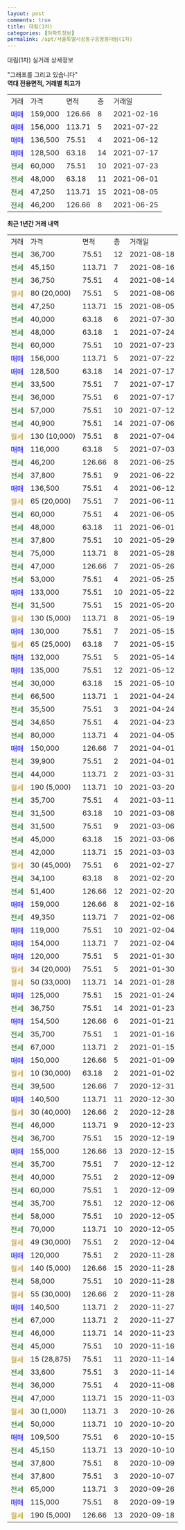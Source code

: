 ```yaml
---
layout: post
comments: true
title: 대림(1차)
categories: [아파트정보]
permalink: /apt/서울특별시성동구응봉동대림(1차)
---
```


대림(1차) 실거래 상세정보

<script type="text/javascript">
  google.charts.load('current', {'packages':['line', 'corechart']});
  google.charts.setOnLoadCallback(drawChart);

  function drawChart() {
    var data = new google.visualization.DataTable();
    data.addColumn('date', '거래일');
    data.addColumn('number', "매매");
    data.addColumn('number', "전세");
    data.addColumn('number', "전매");

    data.addRows([[new Date(Date.parse("2021-08-18")), null, 36700, null], [new Date(Date.parse("2021-08-16")), null, 45150, null], [new Date(Date.parse("2021-08-14")), null, 36750, null], [new Date(Date.parse("2021-08-06")), null, null, null], [new Date(Date.parse("2021-08-05")), null, 47250, null], [new Date(Date.parse("2021-07-30")), null, 40000, null], [new Date(Date.parse("2021-07-24")), null, 48000, null], [new Date(Date.parse("2021-07-23")), null, 60000, null], [new Date(Date.parse("2021-07-22")), 156000, null, null], [new Date(Date.parse("2021-07-17")), 128500, null, null], [new Date(Date.parse("2021-07-17")), null, 33500, null], [new Date(Date.parse("2021-07-17")), null, 36000, null], [new Date(Date.parse("2021-07-12")), null, 57000, null], [new Date(Date.parse("2021-07-06")), null, 40900, null], [new Date(Date.parse("2021-07-04")), null, null, null], [new Date(Date.parse("2021-07-03")), 116000, null, null], [new Date(Date.parse("2021-06-25")), null, 46200, null], [new Date(Date.parse("2021-06-22")), null, 37800, null], [new Date(Date.parse("2021-06-12")), 136500, null, null], [new Date(Date.parse("2021-06-11")), null, null, null], [new Date(Date.parse("2021-06-05")), null, 60000, null], [new Date(Date.parse("2021-06-01")), null, 48000, null], [new Date(Date.parse("2021-05-29")), null, 37800, null], [new Date(Date.parse("2021-05-28")), null, 75000, null], [new Date(Date.parse("2021-05-26")), null, 47000, null], [new Date(Date.parse("2021-05-25")), null, 53000, null], [new Date(Date.parse("2021-05-22")), 133000, null, null], [new Date(Date.parse("2021-05-20")), null, 31500, null], [new Date(Date.parse("2021-05-19")), null, null, null], [new Date(Date.parse("2021-05-15")), 130000, null, null], [new Date(Date.parse("2021-05-15")), null, null, null], [new Date(Date.parse("2021-05-14")), 132000, null, null], [new Date(Date.parse("2021-05-12")), 135000, null, null], [new Date(Date.parse("2021-05-10")), null, 30000, null], [new Date(Date.parse("2021-04-24")), null, 66500, null], [new Date(Date.parse("2021-04-24")), null, 35500, null], [new Date(Date.parse("2021-04-23")), null, 34650, null], [new Date(Date.parse("2021-04-05")), null, 80000, null], [new Date(Date.parse("2021-04-01")), 150000, null, null], [new Date(Date.parse("2021-04-01")), null, 39900, null], [new Date(Date.parse("2021-03-31")), null, 44000, null], [new Date(Date.parse("2021-03-20")), null, null, null], [new Date(Date.parse("2021-03-11")), null, 35700, null], [new Date(Date.parse("2021-03-08")), null, 31500, null], [new Date(Date.parse("2021-03-06")), null, 31500, null], [new Date(Date.parse("2021-03-06")), null, 45000, null], [new Date(Date.parse("2021-03-03")), null, 42000, null], [new Date(Date.parse("2021-02-27")), null, null, null], [new Date(Date.parse("2021-02-20")), null, 34100, null], [new Date(Date.parse("2021-02-20")), null, 51400, null], [new Date(Date.parse("2021-02-16")), 159000, null, null], [new Date(Date.parse("2021-02-06")), null, 49350, null], [new Date(Date.parse("2021-02-04")), 119000, null, null], [new Date(Date.parse("2021-02-04")), 154000, null, null], [new Date(Date.parse("2021-01-30")), 120000, null, null], [new Date(Date.parse("2021-01-30")), null, null, null], [new Date(Date.parse("2021-01-28")), null, null, null], [new Date(Date.parse("2021-01-24")), 125000, null, null], [new Date(Date.parse("2021-01-23")), null, 36750, null], [new Date(Date.parse("2021-01-21")), 154500, null, null], [new Date(Date.parse("2021-01-16")), null, 35700, null], [new Date(Date.parse("2021-01-15")), null, 67000, null], [new Date(Date.parse("2021-01-09")), 150000, null, null], [new Date(Date.parse("2021-01-02")), null, null, null], [new Date(Date.parse("2020-12-31")), null, 39500, null], [new Date(Date.parse("2020-12-30")), 140500, null, null], [new Date(Date.parse("2020-12-28")), null, null, null], [new Date(Date.parse("2020-12-23")), null, 46000, null], [new Date(Date.parse("2020-12-19")), null, 36700, null], [new Date(Date.parse("2020-12-15")), 155000, null, null], [new Date(Date.parse("2020-12-12")), null, 35700, null], [new Date(Date.parse("2020-12-09")), null, 40000, null], [new Date(Date.parse("2020-12-09")), null, 60000, null], [new Date(Date.parse("2020-12-06")), null, 35700, null], [new Date(Date.parse("2020-12-05")), null, 58000, null], [new Date(Date.parse("2020-12-05")), null, 70000, null], [new Date(Date.parse("2020-12-04")), null, null, null], [new Date(Date.parse("2020-11-28")), 120000, null, null], [new Date(Date.parse("2020-11-28")), null, null, null], [new Date(Date.parse("2020-11-28")), null, 58000, null], [new Date(Date.parse("2020-11-28")), null, null, null], [new Date(Date.parse("2020-11-27")), 140500, null, null], [new Date(Date.parse("2020-11-27")), null, 67000, null], [new Date(Date.parse("2020-11-23")), null, 46000, null], [new Date(Date.parse("2020-11-16")), null, 45000, null], [new Date(Date.parse("2020-11-14")), null, null, null], [new Date(Date.parse("2020-11-14")), null, 33600, null], [new Date(Date.parse("2020-11-08")), null, 36000, null], [new Date(Date.parse("2020-11-03")), null, 47000, null], [new Date(Date.parse("2020-10-26")), null, null, null], [new Date(Date.parse("2020-10-20")), null, 50000, null], [new Date(Date.parse("2020-10-15")), 109500, null, null], [new Date(Date.parse("2020-10-10")), null, 45150, null], [new Date(Date.parse("2020-10-09")), null, 37800, null], [new Date(Date.parse("2020-10-07")), null, 37800, null], [new Date(Date.parse("2020-09-26")), null, 65000, null], [new Date(Date.parse("2020-09-19")), 115000, null, null], [new Date(Date.parse("2020-09-18")), null, null, null]]);

    var options = {
      hAxis: {
        format: 'yyyy/MM/dd'
      },    
      lineWidth: 0,
      pointsVisible: true,    
      title: '최근 1년간 유형별 실거래가 분포',
      legend: { position: 'bottom' }
    };

    var formatter = new google.visualization.NumberFormat({pattern:'###,###'} );
    formatter.format(data, 1);
    formatter.format(data, 2);
    
    setTimeout(function() {
        var chart = new google.visualization.LineChart(document.getElementById('columnchart_material'));
        chart.draw(data, (options));
        document.getElementById('loading').style.display = 'none';
    }, 200);
  }
</script>


<div id="loading" style="z-index:20; display: block; margin-left: 0px">"그래프를 그리고 있습니다"</div>
<div id="columnchart_material" style="width: 95%; margin-left: 0px; display: block"></div>
<!-- contents start -->
<b>역대 전용면적, 거래별 최고가</b>
<table class="sortable">
    <tr>
      <td>거래</td>
      <td>가격</td>
      <td>면적</td>
      <td>층</td>
      <td>거래일</td>
    </tr>
        <tr>
          <td><a style="color: blue">매매</a></td>
          <td>159,000</td>
          <td>126.66</td>
          <td>8</td>
          <td>2021-02-16</td>
        </tr>            <tr>
          <td><a style="color: blue">매매</a></td>
          <td>156,000</td>
          <td>113.71</td>
          <td>5</td>
          <td>2021-07-22</td>
        </tr>            <tr>
          <td><a style="color: blue">매매</a></td>
          <td>136,500</td>
          <td>75.51</td>
          <td>4</td>
          <td>2021-06-12</td>
        </tr>            <tr>
          <td><a style="color: blue">매매</a></td>
          <td>128,500</td>
          <td>63.18</td>
          <td>14</td>
          <td>2021-07-17</td>
        </tr>        
        <tr>
              <td><a style="color: darkgreen">전세</a></td>
              <td>60,000</td>
              <td>75.51</td>
              <td>10</td>
              <td>2021-07-23</td>
            </tr>            <tr>
              <td><a style="color: darkgreen">전세</a></td>
              <td>48,000</td>
              <td>63.18</td>
              <td>11</td>
              <td>2021-06-01</td>
            </tr>            <tr>
              <td><a style="color: darkgreen">전세</a></td>
              <td>47,250</td>
              <td>113.71</td>
              <td>15</td>
              <td>2021-08-05</td>
            </tr>            <tr>
              <td><a style="color: darkgreen">전세</a></td>
              <td>46,200</td>
              <td>126.66</td>
              <td>8</td>
              <td>2021-06-25</td>
            </tr>        
    
</table>

<b>최근 1년간 거래 내역</b>

<table class="sortable">
    <tr>
      <td>거래</td>
      <td>가격</td>
      <td>면적</td>
      <td>층</td>
      <td>거래일</td>
    </tr>
    <tr>
      <td><a style="color: darkgreen">전세</a></td>
      <td>36,700</td>
      <td>75.51</td>
      <td>12</td>
      <td>2021-08-18</td>
    </tr>          <tr>
      <td><a style="color: darkgreen">전세</a></td>
      <td>45,150</td>
      <td>113.71</td>
      <td>7</td>
      <td>2021-08-16</td>
    </tr>          <tr>
      <td><a style="color: darkgreen">전세</a></td>
      <td>36,750</td>
      <td>75.51</td>
      <td>4</td>
      <td>2021-08-14</td>
    </tr>          <tr>
      <td><a style="color: darkgoldenrod">월세</a></td>
      <td>80 (20,000)</td>
      <td>75.51</td>
      <td>5</td>
      <td>2021-08-06</td>
    </tr>          <tr>
      <td><a style="color: darkgreen">전세</a></td>
      <td>47,250</td>
      <td>113.71</td>
      <td>15</td>
      <td>2021-08-05</td>
    </tr>          <tr>
      <td><a style="color: darkgreen">전세</a></td>
      <td>40,000</td>
      <td>63.18</td>
      <td>6</td>
      <td>2021-07-30</td>
    </tr>          <tr>
      <td><a style="color: darkgreen">전세</a></td>
      <td>48,000</td>
      <td>63.18</td>
      <td>1</td>
      <td>2021-07-24</td>
    </tr>          <tr>
      <td><a style="color: darkgreen">전세</a></td>
      <td>60,000</td>
      <td>75.51</td>
      <td>10</td>
      <td>2021-07-23</td>
    </tr>          <tr>
      <td><a style="color: blue">매매</a></td>
      <td>156,000</td>
      <td>113.71</td>
      <td>5</td>
      <td>2021-07-22</td>
    </tr>          <tr>
      <td><a style="color: blue">매매</a></td>
      <td>128,500</td>
      <td>63.18</td>
      <td>14</td>
      <td>2021-07-17</td>
    </tr>          <tr>
      <td><a style="color: darkgreen">전세</a></td>
      <td>33,500</td>
      <td>75.51</td>
      <td>7</td>
      <td>2021-07-17</td>
    </tr>          <tr>
      <td><a style="color: darkgreen">전세</a></td>
      <td>36,000</td>
      <td>75.51</td>
      <td>6</td>
      <td>2021-07-17</td>
    </tr>          <tr>
      <td><a style="color: darkgreen">전세</a></td>
      <td>57,000</td>
      <td>75.51</td>
      <td>10</td>
      <td>2021-07-12</td>
    </tr>          <tr>
      <td><a style="color: darkgreen">전세</a></td>
      <td>40,900</td>
      <td>75.51</td>
      <td>14</td>
      <td>2021-07-06</td>
    </tr>          <tr>
      <td><a style="color: darkgoldenrod">월세</a></td>
      <td>130 (10,000)</td>
      <td>75.51</td>
      <td>8</td>
      <td>2021-07-04</td>
    </tr>          <tr>
      <td><a style="color: blue">매매</a></td>
      <td>116,000</td>
      <td>63.18</td>
      <td>5</td>
      <td>2021-07-03</td>
    </tr>          <tr>
      <td><a style="color: darkgreen">전세</a></td>
      <td>46,200</td>
      <td>126.66</td>
      <td>8</td>
      <td>2021-06-25</td>
    </tr>          <tr>
      <td><a style="color: darkgreen">전세</a></td>
      <td>37,800</td>
      <td>75.51</td>
      <td>9</td>
      <td>2021-06-22</td>
    </tr>          <tr>
      <td><a style="color: blue">매매</a></td>
      <td>136,500</td>
      <td>75.51</td>
      <td>4</td>
      <td>2021-06-12</td>
    </tr>          <tr>
      <td><a style="color: darkgoldenrod">월세</a></td>
      <td>65 (20,000)</td>
      <td>75.51</td>
      <td>7</td>
      <td>2021-06-11</td>
    </tr>          <tr>
      <td><a style="color: darkgreen">전세</a></td>
      <td>60,000</td>
      <td>75.51</td>
      <td>4</td>
      <td>2021-06-05</td>
    </tr>          <tr>
      <td><a style="color: darkgreen">전세</a></td>
      <td>48,000</td>
      <td>63.18</td>
      <td>11</td>
      <td>2021-06-01</td>
    </tr>          <tr>
      <td><a style="color: darkgreen">전세</a></td>
      <td>37,800</td>
      <td>75.51</td>
      <td>10</td>
      <td>2021-05-29</td>
    </tr>          <tr>
      <td><a style="color: darkgreen">전세</a></td>
      <td>75,000</td>
      <td>113.71</td>
      <td>8</td>
      <td>2021-05-28</td>
    </tr>          <tr>
      <td><a style="color: darkgreen">전세</a></td>
      <td>47,000</td>
      <td>126.66</td>
      <td>7</td>
      <td>2021-05-26</td>
    </tr>          <tr>
      <td><a style="color: darkgreen">전세</a></td>
      <td>53,000</td>
      <td>75.51</td>
      <td>4</td>
      <td>2021-05-25</td>
    </tr>          <tr>
      <td><a style="color: blue">매매</a></td>
      <td>133,000</td>
      <td>75.51</td>
      <td>10</td>
      <td>2021-05-22</td>
    </tr>          <tr>
      <td><a style="color: darkgreen">전세</a></td>
      <td>31,500</td>
      <td>75.51</td>
      <td>15</td>
      <td>2021-05-20</td>
    </tr>          <tr>
      <td><a style="color: darkgoldenrod">월세</a></td>
      <td>130 (5,000)</td>
      <td>113.71</td>
      <td>8</td>
      <td>2021-05-19</td>
    </tr>          <tr>
      <td><a style="color: blue">매매</a></td>
      <td>130,000</td>
      <td>75.51</td>
      <td>7</td>
      <td>2021-05-15</td>
    </tr>          <tr>
      <td><a style="color: darkgoldenrod">월세</a></td>
      <td>65 (25,000)</td>
      <td>63.18</td>
      <td>7</td>
      <td>2021-05-15</td>
    </tr>          <tr>
      <td><a style="color: blue">매매</a></td>
      <td>132,000</td>
      <td>75.51</td>
      <td>5</td>
      <td>2021-05-14</td>
    </tr>          <tr>
      <td><a style="color: blue">매매</a></td>
      <td>135,000</td>
      <td>75.51</td>
      <td>12</td>
      <td>2021-05-12</td>
    </tr>          <tr>
      <td><a style="color: darkgreen">전세</a></td>
      <td>30,000</td>
      <td>63.18</td>
      <td>15</td>
      <td>2021-05-10</td>
    </tr>          <tr>
      <td><a style="color: darkgreen">전세</a></td>
      <td>66,500</td>
      <td>113.71</td>
      <td>1</td>
      <td>2021-04-24</td>
    </tr>          <tr>
      <td><a style="color: darkgreen">전세</a></td>
      <td>35,500</td>
      <td>75.51</td>
      <td>3</td>
      <td>2021-04-24</td>
    </tr>          <tr>
      <td><a style="color: darkgreen">전세</a></td>
      <td>34,650</td>
      <td>75.51</td>
      <td>4</td>
      <td>2021-04-23</td>
    </tr>          <tr>
      <td><a style="color: darkgreen">전세</a></td>
      <td>80,000</td>
      <td>113.71</td>
      <td>4</td>
      <td>2021-04-05</td>
    </tr>          <tr>
      <td><a style="color: blue">매매</a></td>
      <td>150,000</td>
      <td>126.66</td>
      <td>7</td>
      <td>2021-04-01</td>
    </tr>          <tr>
      <td><a style="color: darkgreen">전세</a></td>
      <td>39,900</td>
      <td>75.51</td>
      <td>2</td>
      <td>2021-04-01</td>
    </tr>          <tr>
      <td><a style="color: darkgreen">전세</a></td>
      <td>44,000</td>
      <td>113.71</td>
      <td>2</td>
      <td>2021-03-31</td>
    </tr>          <tr>
      <td><a style="color: darkgoldenrod">월세</a></td>
      <td>190 (5,000)</td>
      <td>113.71</td>
      <td>10</td>
      <td>2021-03-20</td>
    </tr>          <tr>
      <td><a style="color: darkgreen">전세</a></td>
      <td>35,700</td>
      <td>75.51</td>
      <td>4</td>
      <td>2021-03-11</td>
    </tr>          <tr>
      <td><a style="color: darkgreen">전세</a></td>
      <td>31,500</td>
      <td>63.18</td>
      <td>10</td>
      <td>2021-03-08</td>
    </tr>          <tr>
      <td><a style="color: darkgreen">전세</a></td>
      <td>31,500</td>
      <td>75.51</td>
      <td>9</td>
      <td>2021-03-06</td>
    </tr>          <tr>
      <td><a style="color: darkgreen">전세</a></td>
      <td>45,000</td>
      <td>63.18</td>
      <td>15</td>
      <td>2021-03-06</td>
    </tr>          <tr>
      <td><a style="color: darkgreen">전세</a></td>
      <td>42,000</td>
      <td>113.71</td>
      <td>15</td>
      <td>2021-03-03</td>
    </tr>          <tr>
      <td><a style="color: darkgoldenrod">월세</a></td>
      <td>30 (45,000)</td>
      <td>75.51</td>
      <td>6</td>
      <td>2021-02-27</td>
    </tr>          <tr>
      <td><a style="color: darkgreen">전세</a></td>
      <td>34,100</td>
      <td>63.18</td>
      <td>8</td>
      <td>2021-02-20</td>
    </tr>          <tr>
      <td><a style="color: darkgreen">전세</a></td>
      <td>51,400</td>
      <td>126.66</td>
      <td>12</td>
      <td>2021-02-20</td>
    </tr>          <tr>
      <td><a style="color: blue">매매</a></td>
      <td>159,000</td>
      <td>126.66</td>
      <td>8</td>
      <td>2021-02-16</td>
    </tr>          <tr>
      <td><a style="color: darkgreen">전세</a></td>
      <td>49,350</td>
      <td>113.71</td>
      <td>7</td>
      <td>2021-02-06</td>
    </tr>          <tr>
      <td><a style="color: blue">매매</a></td>
      <td>119,000</td>
      <td>75.51</td>
      <td>10</td>
      <td>2021-02-04</td>
    </tr>          <tr>
      <td><a style="color: blue">매매</a></td>
      <td>154,000</td>
      <td>113.71</td>
      <td>7</td>
      <td>2021-02-04</td>
    </tr>          <tr>
      <td><a style="color: blue">매매</a></td>
      <td>120,000</td>
      <td>75.51</td>
      <td>5</td>
      <td>2021-01-30</td>
    </tr>          <tr>
      <td><a style="color: darkgoldenrod">월세</a></td>
      <td>34 (20,000)</td>
      <td>75.51</td>
      <td>5</td>
      <td>2021-01-30</td>
    </tr>          <tr>
      <td><a style="color: darkgoldenrod">월세</a></td>
      <td>50 (33,000)</td>
      <td>113.71</td>
      <td>14</td>
      <td>2021-01-28</td>
    </tr>          <tr>
      <td><a style="color: blue">매매</a></td>
      <td>125,000</td>
      <td>75.51</td>
      <td>15</td>
      <td>2021-01-24</td>
    </tr>          <tr>
      <td><a style="color: darkgreen">전세</a></td>
      <td>36,750</td>
      <td>75.51</td>
      <td>14</td>
      <td>2021-01-23</td>
    </tr>          <tr>
      <td><a style="color: blue">매매</a></td>
      <td>154,500</td>
      <td>126.66</td>
      <td>6</td>
      <td>2021-01-21</td>
    </tr>          <tr>
      <td><a style="color: darkgreen">전세</a></td>
      <td>35,700</td>
      <td>75.51</td>
      <td>1</td>
      <td>2021-01-16</td>
    </tr>          <tr>
      <td><a style="color: darkgreen">전세</a></td>
      <td>67,000</td>
      <td>113.71</td>
      <td>2</td>
      <td>2021-01-15</td>
    </tr>          <tr>
      <td><a style="color: blue">매매</a></td>
      <td>150,000</td>
      <td>126.66</td>
      <td>5</td>
      <td>2021-01-09</td>
    </tr>          <tr>
      <td><a style="color: darkgoldenrod">월세</a></td>
      <td>10 (30,000)</td>
      <td>63.18</td>
      <td>2</td>
      <td>2021-01-02</td>
    </tr>          <tr>
      <td><a style="color: darkgreen">전세</a></td>
      <td>39,500</td>
      <td>126.66</td>
      <td>7</td>
      <td>2020-12-31</td>
    </tr>          <tr>
      <td><a style="color: blue">매매</a></td>
      <td>140,500</td>
      <td>113.71</td>
      <td>11</td>
      <td>2020-12-30</td>
    </tr>          <tr>
      <td><a style="color: darkgoldenrod">월세</a></td>
      <td>30 (40,000)</td>
      <td>126.66</td>
      <td>2</td>
      <td>2020-12-28</td>
    </tr>          <tr>
      <td><a style="color: darkgreen">전세</a></td>
      <td>46,000</td>
      <td>113.71</td>
      <td>9</td>
      <td>2020-12-23</td>
    </tr>          <tr>
      <td><a style="color: darkgreen">전세</a></td>
      <td>36,700</td>
      <td>75.51</td>
      <td>15</td>
      <td>2020-12-19</td>
    </tr>          <tr>
      <td><a style="color: blue">매매</a></td>
      <td>155,000</td>
      <td>126.66</td>
      <td>13</td>
      <td>2020-12-15</td>
    </tr>          <tr>
      <td><a style="color: darkgreen">전세</a></td>
      <td>35,700</td>
      <td>75.51</td>
      <td>7</td>
      <td>2020-12-12</td>
    </tr>          <tr>
      <td><a style="color: darkgreen">전세</a></td>
      <td>40,000</td>
      <td>75.51</td>
      <td>2</td>
      <td>2020-12-09</td>
    </tr>          <tr>
      <td><a style="color: darkgreen">전세</a></td>
      <td>60,000</td>
      <td>75.51</td>
      <td>1</td>
      <td>2020-12-09</td>
    </tr>          <tr>
      <td><a style="color: darkgreen">전세</a></td>
      <td>35,700</td>
      <td>75.51</td>
      <td>12</td>
      <td>2020-12-06</td>
    </tr>          <tr>
      <td><a style="color: darkgreen">전세</a></td>
      <td>58,000</td>
      <td>75.51</td>
      <td>10</td>
      <td>2020-12-05</td>
    </tr>          <tr>
      <td><a style="color: darkgreen">전세</a></td>
      <td>70,000</td>
      <td>113.71</td>
      <td>10</td>
      <td>2020-12-05</td>
    </tr>          <tr>
      <td><a style="color: darkgoldenrod">월세</a></td>
      <td>49 (30,000)</td>
      <td>75.51</td>
      <td>2</td>
      <td>2020-12-04</td>
    </tr>          <tr>
      <td><a style="color: blue">매매</a></td>
      <td>120,000</td>
      <td>75.51</td>
      <td>2</td>
      <td>2020-11-28</td>
    </tr>          <tr>
      <td><a style="color: darkgoldenrod">월세</a></td>
      <td>140 (5,000)</td>
      <td>126.66</td>
      <td>15</td>
      <td>2020-11-28</td>
    </tr>          <tr>
      <td><a style="color: darkgreen">전세</a></td>
      <td>58,000</td>
      <td>75.51</td>
      <td>10</td>
      <td>2020-11-28</td>
    </tr>          <tr>
      <td><a style="color: darkgoldenrod">월세</a></td>
      <td>55 (30,000)</td>
      <td>126.66</td>
      <td>2</td>
      <td>2020-11-28</td>
    </tr>          <tr>
      <td><a style="color: blue">매매</a></td>
      <td>140,500</td>
      <td>113.71</td>
      <td>2</td>
      <td>2020-11-27</td>
    </tr>          <tr>
      <td><a style="color: darkgreen">전세</a></td>
      <td>67,000</td>
      <td>113.71</td>
      <td>2</td>
      <td>2020-11-27</td>
    </tr>          <tr>
      <td><a style="color: darkgreen">전세</a></td>
      <td>46,000</td>
      <td>113.71</td>
      <td>14</td>
      <td>2020-11-23</td>
    </tr>          <tr>
      <td><a style="color: darkgreen">전세</a></td>
      <td>45,000</td>
      <td>75.51</td>
      <td>10</td>
      <td>2020-11-16</td>
    </tr>          <tr>
      <td><a style="color: darkgoldenrod">월세</a></td>
      <td>15 (28,875)</td>
      <td>75.51</td>
      <td>11</td>
      <td>2020-11-14</td>
    </tr>          <tr>
      <td><a style="color: darkgreen">전세</a></td>
      <td>33,600</td>
      <td>75.51</td>
      <td>3</td>
      <td>2020-11-14</td>
    </tr>          <tr>
      <td><a style="color: darkgreen">전세</a></td>
      <td>36,000</td>
      <td>75.51</td>
      <td>4</td>
      <td>2020-11-08</td>
    </tr>          <tr>
      <td><a style="color: darkgreen">전세</a></td>
      <td>47,000</td>
      <td>113.71</td>
      <td>15</td>
      <td>2020-11-03</td>
    </tr>          <tr>
      <td><a style="color: darkgoldenrod">월세</a></td>
      <td>30 (1,000)</td>
      <td>113.71</td>
      <td>3</td>
      <td>2020-10-26</td>
    </tr>          <tr>
      <td><a style="color: darkgreen">전세</a></td>
      <td>50,000</td>
      <td>113.71</td>
      <td>10</td>
      <td>2020-10-20</td>
    </tr>          <tr>
      <td><a style="color: blue">매매</a></td>
      <td>109,500</td>
      <td>75.51</td>
      <td>6</td>
      <td>2020-10-15</td>
    </tr>          <tr>
      <td><a style="color: darkgreen">전세</a></td>
      <td>45,150</td>
      <td>113.71</td>
      <td>13</td>
      <td>2020-10-10</td>
    </tr>          <tr>
      <td><a style="color: darkgreen">전세</a></td>
      <td>37,800</td>
      <td>75.51</td>
      <td>8</td>
      <td>2020-10-09</td>
    </tr>          <tr>
      <td><a style="color: darkgreen">전세</a></td>
      <td>37,800</td>
      <td>75.51</td>
      <td>3</td>
      <td>2020-10-07</td>
    </tr>          <tr>
      <td><a style="color: darkgreen">전세</a></td>
      <td>65,000</td>
      <td>113.71</td>
      <td>3</td>
      <td>2020-09-26</td>
    </tr>          <tr>
      <td><a style="color: blue">매매</a></td>
      <td>115,000</td>
      <td>75.51</td>
      <td>8</td>
      <td>2020-09-19</td>
    </tr>          <tr>
      <td><a style="color: darkgoldenrod">월세</a></td>
      <td>190 (5,000)</td>
      <td>126.66</td>
      <td>13</td>
      <td>2020-09-18</td>
    </tr>      </table>
<!-- contents end -->    

